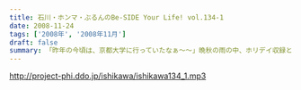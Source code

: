 ```yaml
---
title: 石川・ホンマ・ぶるんのBe-SIDE Your Life! vol.134-1
date: 2008-11-24
tags: ['2008年', '2008年11月']
draft: false
summary: 「昨年の今頃は、京都大学に行っていたなぁ〜〜」晩秋の雨の中、ホリデイ収録となったお三方。週末・・・ホンマさんごひいきの「モンテディオ山形」のJ１昇格への道はまだまだだったようですが・・・NAMAE
---
```


http://project-phi.ddo.jp/ishikawa/ishikawa134_1.mp3
